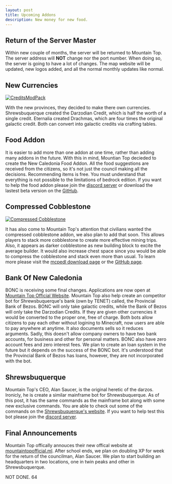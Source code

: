 ```yaml
---
layout: post
title: Upcoming Addons
description: New money for new food.
---
```


## Return of the Server Master

Within new couple of months, the server will be returned to Mountain Top. The server address will **NOT** change nor the port number. When doing so, the server is going to have a lot of changes. The map website will be updated, new logos added, and all the normal monthly updates like normal. 

## New Currencies

[![CreditsModPack](https://raw.githubusercontent.com/NewCaledoniaDevTeam/CreditsModPack/main/background.png)](https://github.com/NewCaledoniaDevTeam/CreditsModPack)

With the new provinces, they decided to make there own currencies. Shrewsbuquerque created the Darzodian Credit, which is half the worth of a single credit. Eternalia created Drachmas, which are four times the original galactic credit. Both can convert into galactic credits via crafting tables. 

## Food Addon

It is easier to add more than one addon at one time, rather than adding many addons in the future. With this in mind, Mountian Top decieded to create the New Caledonia Food Addon. All the food suggestions are received from the citizens, so it's not just the council making all the decisions. Recommending items is free. You must understand that everything is not possible to the limitations of bedrock edition. If you want to help the food addon please join the [discord server](https://discord.gg/GMqpTajxYz) or download the lastest beta version on the [GitHub](https://github.com/NewCaledoniaDevTeam/foodAddon/releases).

## Compressed Cobblestone

[![Compressed Cobblestone](https://raw.githubusercontent.com/PiSaucer/CompressedCobblestone/main/background.jpg)](https://mcpedl.com/compressed-cobblestone-addon-1/)

It has also come to Mountain Top's attention that civilians wanted the compressed cobblestone addon, we also plan to add that soon. This allows players to stack more cobblestone to create more effective mining trips. Also, it appears as darker cobblestone as new building block to excite the average builder. It would also increase chest space since you would be able to compress the cobblestone and stack even more than usual. To learn more please visit the [mcpedl download page](https://mcpedl.com/compressed-cobblestone-addon-1/) or the [GitHub page](https://github.com/PiSaucer/CompressedCobblestone).

## Bank Of New Caledonia

BONC is receiving some final changes. Applications are now open at [Mountain Top Official Website](https://mountaintopofficial.ml/bonc/). Mountain Top also help create an competitor bot for Shrewsbuquerque's bank (own by TENET) called, the Provincial Bank of Bezos. BONC will only take galactic credits, while the Bank of Bezos will only take the Darzodian Credits. If they are given other currencies it would be converted to the proper one, free of charge. Both bots allow citizens to pay each other without logining to Minecraft, now users are able to pay anywhere at anytime. It also documents sells so it reduces arguments. Sadly, this doesn't allow company owners to have two bank accounts, for business and other for personal matters. BONC also have zero account fees and zero interest fees. We plan to create an loan system in the future but it depends on the success of the BONC bot. It's understood that the Provincial Bank of Bezos has loans, however, they are not incorporated with the bot.

## Shrewsbuquerque

Mountain Top's CEO, Alan Saucer, is the original heretic of the darzos. Ironicly, he is create a similar mainframe bot for Shrewsbuquerque. As of this post, it has the same commands as the mainframe bot along with some new exclusive commands. You are able to check out some of the commands on the [Shrewsbuquerque's website](https://shrewsbuquerque.ml/cmd/). If you want to help test this bot please join the [discord server](https://discord.gg/ZSpmb7cs58).

## Final Announcements

Mountain Top offically annouces their new offical website at [mountaintopofficial.ml](https://mountaintopofficial.ml/). After school ends, we plan on doubling XP for week for the return of the councilman, Alan Saucer. We plan to start building an headquarters in two locations, one in twin peaks and other in Shrewsbuquerque.

NOT DONE. 64
